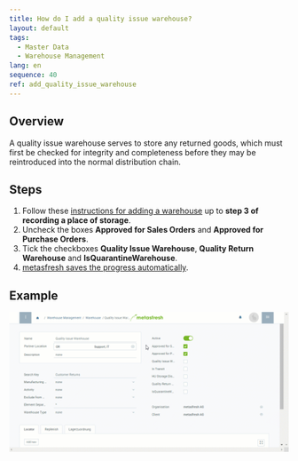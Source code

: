 ```yaml
---
title: How do I add a quality issue warehouse?
layout: default
tags:
  - Master Data
  - Warehouse Management
lang: en
sequence: 40
ref: add_quality_issue_warehouse
---
```


## Overview
A quality issue warehouse serves to store any returned goods, which must first be checked for integrity and completeness before they may be reintroduced into the normal distribution chain.

## Steps
1. Follow these [instructions for adding a warehouse](Add_new_warehouse) up to **step 3 of recording a place of storage**.
1. Uncheck the boxes **Approved for Sales Orders** and **Approved for Purchase Orders**.
1. Tick the checkboxes **Quality Issue Warehouse**, **Quality Return Warehouse** and **IsQuarantineWarehouse**.
1. [metasfresh saves the progress automatically](Saveindicator).

## Example
<kbd><img src="assets/Quality_issue_warehouse.gif" alt="GIF: How to add a quality issue warehouse"></kbd>
